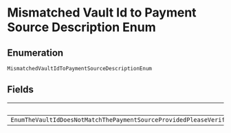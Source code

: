 
# Mismatched Vault Id to Payment Source Description Enum

## Enumeration

`MismatchedVaultIdToPaymentSourceDescriptionEnum`

## Fields

| Name |
|  --- |
| `EnumTheVaultIdDoesNotMatchThePaymentSourceProvidedPleaseVerifyThatTheVaultIdTokenUsedRefersToTheMatchingPaymentSourceAndTryAgainForExampleAPayPalTokenCannotBePassedInTheVaultIdFieldInThePaymentSourcecardObject` |


